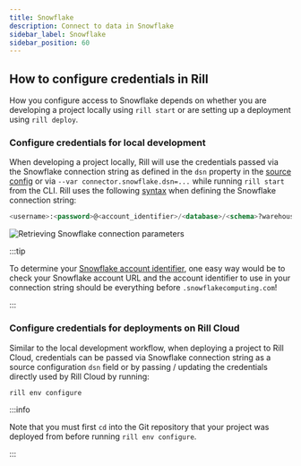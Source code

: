 ```yaml
---
title: Snowflake 
description: Connect to data in Snowflake
sidebar_label: Snowflake
sidebar_position: 60
---
```


<!-- WARNING: There are links to this page in source code. If you move it, find and replace the links and consider adding a redirect in docusaurus.config.js. -->

## How to configure credentials in Rill

How you configure access to Snowflake depends on whether you are developing a project locally using `rill start` or are setting up a deployment using `rill deploy`.

### Configure credentials for local development

When developing a project locally, Rill will use the credentials passed via the Snowflake connection string as defined in the `dsn` property in the [source config](../../reference/project-files/sources.md#properties) or via `--var connector.snowflake.dsn=...` while running `rill start` from the CLI. Rill uses the following [syntax](https://pkg.go.dev/github.com/snowflakedb/gosnowflake#hdr-Connection_String) when defining the Snowflake connection string:
```sql
<username>:<password>@<account_identifier>/<database>/<schema>?warehouse=<warehouse>&role=<role>
```

![Retrieving Snowflake connection parameters](/img/deploy/credentials/snowflake_conn_strings.png)

:::tip

To determine your [Snowflake account identifier](https://docs.snowflake.com/en/user-guide/admin-account-identifier), one easy way would be to check your Snowflake account URL and the account identifier to use in your connection string should be everything before `.snowflakecomputing.com`!

:::

### Configure credentials for deployments on Rill Cloud

Similar to the local development workflow, when deploying a project to Rill Cloud, credentials can be passed via Snowflake connection string as a source configuration `dsn` field or by passing / updating the credentials directly used by Rill Cloud by running:
```
rill env configure
```

:::info

Note that you must first `cd` into the Git repository that your project was deployed from before running `rill env configure`.

:::
